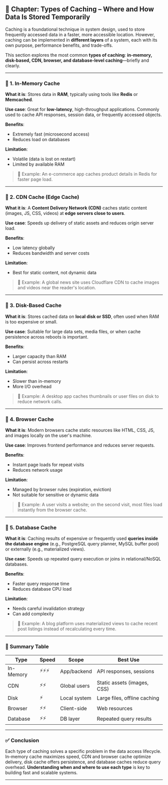 ## 📘 Chapter: Types of Caching – Where and How Data Is Stored Temporarily

Caching is a foundational technique in system design, used to store frequently accessed data in a faster, more accessible location. However, caching can be implemented in **different layers** of a system, each with its own purpose, performance benefits, and trade-offs.

This section explores the most common **types of caching**: **in-memory, disk-based, CDN, browser, and database-level caching**—briefly and clearly.

---

### 🔹 1. In-Memory Cache

**What it is**:
Stores data in **RAM**, typically using tools like **Redis** or **Memcached**.

**Use case**:
Great for **low-latency**, high-throughput applications. Commonly used to cache API responses, session data, or frequently accessed objects.

**Benefits**:

* Extremely fast (microsecond access)
* Reduces load on databases

**Limitation**:

* Volatile (data is lost on restart)
* Limited by available RAM

> 📘 Example: An e-commerce app caches product details in Redis for faster page load.

---

### 🔹 2. CDN Cache (Edge Cache)

**What it is**:
A **Content Delivery Network (CDN)** caches static content (images, JS, CSS, videos) at **edge servers close to users**.

**Use case**:
Speeds up delivery of static assets and reduces origin server load.

**Benefits**:

* Low latency globally
* Reduces bandwidth and server costs

**Limitation**:

* Best for static content, not dynamic data

> 📘 Example: A global news site uses Cloudflare CDN to cache images and videos near the reader's location.

---

### 🔹 3. Disk-Based Cache

**What it is**:
Stores cached data on **local disk or SSD**, often used when RAM is too expensive or small.

**Use case**:
Suitable for large data sets, media files, or when cache persistence across reboots is important.

**Benefits**:

* Larger capacity than RAM
* Can persist across restarts

**Limitation**:

* Slower than in-memory
* More I/O overhead

> 📘 Example: A desktop app caches thumbnails or user files on disk to reduce network calls.

---

### 🔹 4. Browser Cache

**What it is**:
Modern browsers cache static resources like HTML, CSS, JS, and images locally on the user's machine.

**Use case**:
Improves frontend performance and reduces server requests.

**Benefits**:

* Instant page loads for repeat visits
* Reduces network usage

**Limitation**:

* Managed by browser rules (expiration, eviction)
* Not suitable for sensitive or dynamic data

> 📘 Example: A user visits a website; on the second visit, most files load instantly from the browser cache.

---

### 🔹 5. Database Cache

**What it is**:
Caching results of expensive or frequently used **queries inside the database engine** (e.g., PostgreSQL query planner, MySQL buffer pool) or externally (e.g., materialized views).

**Use case**:
Speeds up repeated query execution or joins in relational/NoSQL databases.

**Benefits**:

* Faster query response time
* Reduces database CPU load

**Limitation**:

* Needs careful invalidation strategy
* Can add complexity

> 📘 Example: A blog platform uses materialized views to cache recent post listings instead of recalculating every time.

---

### 📌 Summary Table

| Type      | Speed | Scope        | Best Use                     |
| --------- | ----- | ------------ | ---------------------------- |
| In-Memory | ⚡⚡⚡   | App/backend  | API responses, sessions      |
| CDN       | ⚡⚡    | Global users | Static assets (images, CSS)  |
| Disk      | ⚡     | Local system | Large files, offline caching |
| Browser   | ⚡⚡    | Client-side  | Web resources                |
| Database  | ⚡⚡    | DB layer     | Repeated query results       |

---

### ✅ Conclusion

Each type of caching solves a specific problem in the data access lifecycle. In-memory cache maximizes speed, CDN and browser cache optimize delivery, disk cache offers persistence, and database caches reduce query overhead. **Understanding when and where to use each type** is key to building fast and scalable systems.

---